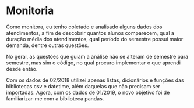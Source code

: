 # Monitoria
Como monitora, eu tenho coletado e analisado alguns dados dos atendimentos, a fim de descobrir quantos alunos comparecem, qual a duração média dos atendimentos, qual período do semestre possui maior demanda, dentre outras questões.

No geral, as questões que guiam a análise não se alteram de semestre para semestre, mas sim o código, no qual procuro implementar o que aprendi desde então.

Com os dados de 02/2018 utilizei apenas listas, dicionários e funções das bibliotecas csv e datetime, além daquelas que não precisam ser importadas. Agora, com os dados de 01/2019, o novo objetivo foi de familiarizar-me com a biblioteca pandas.
